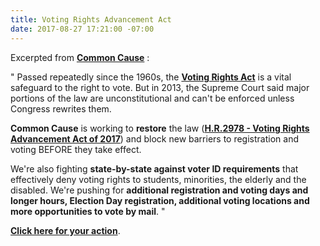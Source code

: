 ```yaml
---
title: Voting Rights Advancement Act
date: 2017-08-27 17:21:00 -07:00
---
```


Excerpted from [**Common Cause**](http://www.commoncause.org/issues/voting-and-elections/voting-rights/) :


"  Passed repeatedly since the 1960s, the **[Voting Rights Act](https://www.congress.gov/bill/115th-congress/house-bill/2978)** is a vital safeguard to the right to vote. But in 2013, the Supreme Court said major portions of the law are unconstitutional and can't be enforced unless Congress rewrites them.

**Common Cause** is working to **restore** the law ([**H.R.2978 - Voting Rights Advancement Act of 2017**](https://www.congress.gov/bill/115th-congress/house-bill/2978)) and block new barriers to registration and voting BEFORE they take effect. 

We're also fighting **state-by-state against voter ID requirements** that effectively deny voting rights to students, minorities, the elderly and the disabled. We're pushing for **additional registration and voting days and longer hours, Election Day registration, additional voting locations and more opportunities to vote by mail**.  "

[**Click here for your action**](http://www.commoncause.org/issues/voting-and-elections/voting-rights/).[](https://www.congress.gov/bill/115th-congress/house-bill/2978)